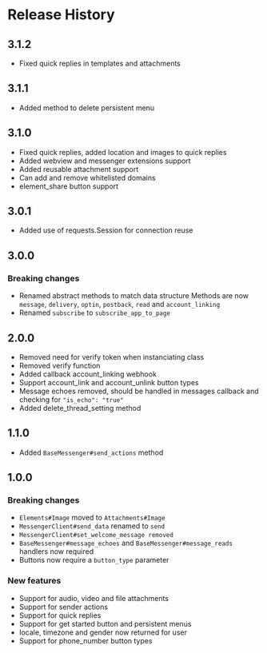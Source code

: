 # Release History

## 3.1.2

- Fixed quick replies in templates and attachments

## 3.1.1

- Added method to delete persistent menu

## 3.1.0

- Fixed quick replies, added location and images to quick replies
- Added webview and messenger extensions support
- Added reusable attachment support
- Can add and remove whitelisted domains
- element_share button support

## 3.0.1

- Added use of requests.Session for connection reuse

## 3.0.0

### Breaking changes

- Renamed abstract methods to match data structure
  Methods are now `message`, `delivery`, `optin`, `postback`, `read` and `account_linking`
- Renamed `subscribe` to `subscribe_app_to_page`

## 2.0.0
- Removed need for verify token when instanciating class
- Removed verify function
- Added callback account_linking webhook
- Support account_link and account_unlink button types
- Message echoes removed, should be handled in messages callback and checking for `"is_echo": "true"`
- Added delete_thread_setting method

## 1.1.0
- Added `BaseMessenger#send_actions` method

## 1.0.0

### Breaking changes

- `Elements#Image` moved to `Attachments#Image`
- `MessengerClient#send_data` renamed to `send`
- `MessengerClient#set_welcome_message removed`
- `BaseMessenger#message_echoes` and `BaseMessenger#message_reads` handlers now required
- Buttons now require a `button_type` parameter


### New features

- Support for audio, video and file attachments
- Support for sender actions
- Support for quick replies
- Support for get started button and persistent menus
- locale, timezone and gender now returned for user
- Support for phone_number button types
